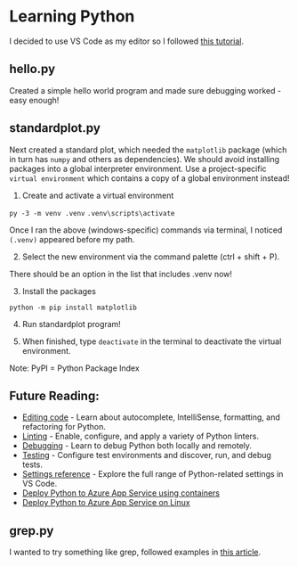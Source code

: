 # Learning Python

I decided to use VS Code as my editor so I followed [this tutorial](https://code.visualstudio.com/docs/python/python-tutorial).

## hello.py
Created a simple hello world program and made sure debugging worked - easy enough!

## standardplot.py
Next created a standard plot, which needed the `matplotlib` package (which in turn has `numpy` and others as dependencies). We should avoid installing packages into a global interpreter environment. Use a project-specific `virtual environment` which contains a copy of a global environment instead!

1. Create and activate a virtual environment

`py -3 -m venv .venv`
`.venv\scripts\activate`

Once I ran the above (windows-specific) commands via terminal, I noticed `(.venv)` appeared before my path.

2. Select the new environment via the command palette (ctrl + shift + P).

There should be an option in the list that includes .venv now!

3. Install the packages

`python -m pip install matplotlib`

4. Run standardplot program!

5. When finished, type `deactivate` in the terminal to deactivate the virtual environment.

Note: PyPI = Python Package Index

## Future Reading:

* [Editing code](https://code.visualstudio.com/docs/python/editing) - Learn about autocomplete, IntelliSense, formatting, and refactoring for Python.
* [Linting](https://code.visualstudio.com/docs/python/linting) - Enable, configure, and apply a variety of Python linters.
* [Debugging](https://code.visualstudio.com/docs/python/debugging) - Learn to debug Python both locally and remotely.
* [Testing](https://code.visualstudio.com/docs/python/testing) - Configure test environments and discover, run, and debug tests.
* [Settings reference](https://code.visualstudio.com/docs/python/settings-reference) - Explore the full range of Python-related settings in VS Code.
* [Deploy Python to Azure App Service using containers](https://learn.microsoft.com/azure/developer/python/tutorial-deploy-containers-01)
* [Deploy Python to Azure App Service on Linux](https://learn.microsoft.com/azure/developer/python/configure-python-web-app-local-environment)

## grep.py
I wanted to try something like grep, followed examples in [this article](https://linuxhint.com/run-grep-python/).